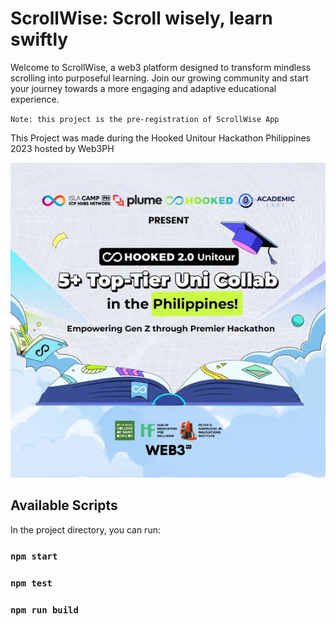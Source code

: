 #  ScrollWise: Scroll wisely, learn swiftly

Welcome to ScrollWise, a web3 platform designed to transform mindless scrolling into purposeful learning. Join our growing community and start your journey towards a more engaging and adaptive educational experience.

`Note: this project is the pre-registration of ScrollWise App`

This Project was made during the Hooked Unitour Hackathon Philippines 2023 hosted by Web3PH

![alt text](image.png)

## Available Scripts

In the project directory, you can run:

### `npm start`
### `npm test`
### `npm run build`